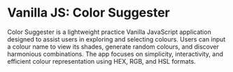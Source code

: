 # Vanilla JS: Color Suggester

Color Suggester is a lightweight practice Vanilla JavaScript application designed to assist users in exploring and selecting colours.
Users can input a colour name to view its shades, generate random colours, and discover harmonious combinations.
The app focuses on simplicity, interactivity, and efficient colour representation using HEX, RGB, and HSL formats.
